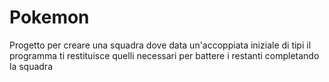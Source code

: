 # Pokemon
Progetto per creare una squadra dove data un'accoppiata iniziale di tipi il programma ti restituisce quelli necessari per battere i restanti completando la squadra
